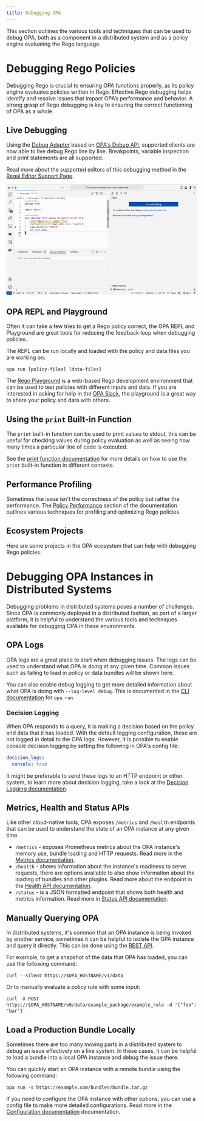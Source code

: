 ```yaml
---
title: Debugging OPA
---
```


This section outlines the various tools and techniques that can be used to debug OPA, both as a component in a
distributed system and as a policy engine evaluating the Rego language.

# Debugging Rego Policies

Debugging Rego is crucial to ensuring OPA functions properly, as its policy
engine evaluates policies written in Rego. Effective Rego debugging helps
identify and resolve issues that impact OPA’s performance and behavior. A strong
grasp of Rego debugging is key to ensuring the correct functioning of OPA as a
whole.

## Live Debugging

Using the [Debug Adapter](https://docs.styra.com/regal/debug-adapter)
based on [OPA's Debug API](https://github.com/open-policy-agent/opa/blob/main/v1/debug/README.md),
supported clients are now able to live debug Rego line by line. Breakpoints,
variable inspection and print statements are all supported.

Read more about the supported editors of this debugging method in the
[Regal Editor Support Page](https://docs.styra.com/regal/editor-support).

![Debugging Rego in VS Code](debugging-dap.gif)

## OPA REPL and Playground

Often it can take a few tries to get a Rego policy correct, the OPA REPL and Playground are great tools for
reducing the feedback loop when debugging policies.

The REPL can be run locally and loaded with the policy and data files you are working on:

```shell
opa run [policy-files] [data-files]
```

The [Rego Playground](http://play.openpolicyagent.org) is a web-based Rego development environment that can be
used to test policies with different inputs and data. If you are interested in asking for help in the
[OPA Slack](https://slack.openpolicyagent.org), the playground is a great way to share your policy and data with
others.

## Using the `print` Built-in Function

The `print` built-in function can be used to print values to stdout, this can be useful for checking values
during policy evaluation as well as seeing how many times a particular line of code is executed.

See the [print function documentation](./policy-reference/#debugging) for more details on how to use
the `print` built-in function in different contexts.

## Performance Profiling

Sometimes the issue isn't the correctness of the policy but rather the performance. The
[Policy Performance](./policy-performance) section of the documentation outlines various techniques for
profiling and optimizing Rego policies.

## Ecosystem Projects

<EcosystemEmbed feature="debugging-rego">
Here are some projects in the OPA ecosystem that can help with debugging Rego policies.
</EcosystemEmbed>

# Debugging OPA Instances in Distributed Systems

Debugging problems in distributed systems poses a number of challenges. Since OPA is commonly deployed in a distributed
fashion, as part of a larger platform, it is helpful to understand the various tools and techniques available for
debugging OPA in these environments.

## OPA Logs

OPA logs are a great place to start when debugging issues. The logs can be used to understand what OPA is doing
at any given time. Common issues such as failing to load in policy or data bundles will be shown here.

You can also enable debug logging to get more detailed information about what OPA is doing with `--log-level debug`.
This is documented in the [CLI documentation](./cli/#options-10) for `opa run`.

### Decision Logging

When OPA responds to a query, it is making a decision based on the policy and data that it has loaded. With the default
logging configuration, these are not logged in detail to the OPA logs. However, it is possible to enable console decision
logging by setting the following in OPA's config file:

```yaml
decision_logs:
  console: true
```

It might be preferable to send these logs to an HTTP endpoint or other system, to learn more about decision logging,
take a look at the [Decision Logging documentation](./management-decision-logs).

## Metrics, Health and Status APIs

Like other cloud-native tools, OPA exposes `/metrics` and `/health` endpoints that can be used to understand the
state of an OPA instance at any given time.

- `/metrics` - exposes Prometheus metrics about the OPA instance's memory use, bundle loading and HTTP requests.
  Read more in the [Metrics documentation](./monitoring).
- `/health` - shows information about the instance's readiness to serve requests, there are options available to also
  show information about the loading of bundles and other plugins. Read more about the endpoint in the
  [Health API documentation](./rest-api/#health-api).
- `/status` - is a JSON formatted endpoint that shows both health and metrics information. Read more in
  [Status API documentation](./rest-api/#status-api).

## Manually Querying OPA

In distributed systems, it's common that an OPA instance is being invoked by another service, sometimes it can be helpful
to isolate the OPA instance and query it directly. This can be done using the [REST API](./rest-api).

For example, to get a snapshot of the data that OPA has loaded, you can use the following command:

```shell
curl --silent https://$OPA_HOSTNAME/v1/data
```

Or to manually evaluate a policy rule with some input:

```shell
curl -X POST https://$OPA_HOSTNAME/v0/data/example_package/example_rule -d '{"foo": "bar"}'
```

## Load a Production Bundle Locally

Sometimes there are too many moving parts in a distributed system to debug an issue effectively on a live system.
In these cases, it can be helpful to load a bundle into a local OPA instance and debug the issue there.

You can quickly start an OPA instance with a remote bundle using the following command:

```shell
opa run -s https://example.com/bundles/bundle.tar.gz
```

If you need to configure the OPA instance with other options, you can use a config file to
make more detailed configurations. Read more in the [Configuration documentation](./configuration) documentation.
